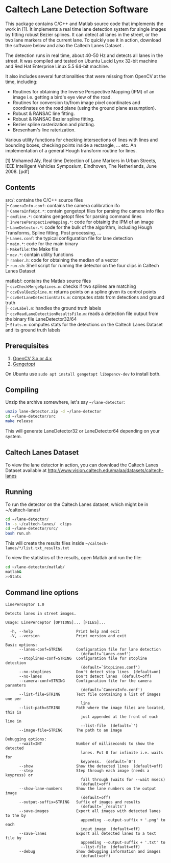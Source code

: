 Caltech Lane Detection Software
===============================

This package contains C/C++ and Matlab source code that implements the work in
[1]. It implements a real time lane detection system for single images by
fitting robust Bezier splines. It can detect all lanes in the street, or the
two lane markers of the current lane. To quickly see it in action, download the
software below and also the Caltech Lanes Dataset .

The detection runs in real time, about 40-50 Hz and detects all lanes in the
street. It was compiled and tested on Ubuntu Lucid Lynx 32-bit machine and Red
Hat Enterprise Linux 5.5 64-bit machine.

It also includes several functionalities that were missing from OpenCV at the
time, including:

* Routines for obtaining the Inverse Perspective Mapping (IPM) of an image i.e.
  getting a bird's eye view of the road.
* Routines for conversion to/from image pixel coordinates and coordinates on
  the road plane (using the ground plane assumption).
* Robust & RANSAC line fitting.
* Robust & RANSAC Bezier spline fitting.
* Bezier spline rasterization and plotting.
* Bresenham's line raterization.

Various utility functions for checking intersections of lines with lines and
bounding boxes, checking points inside a rectangle, ... etc. An implementation
of a general Hough transform routine for lines.

[1] Mohamed Aly, Real time Detection of Lane Markers in Urban Streets, IEEE
Intelligent Vehicles Symposium, Eindhoven, The Netherlands, June 2008. [pdf]


## Contents

src/: contains the C/C++ source files  
|- `CameraInfo.conf`: contains the camera calibration ifo  
|- `CameraInfoOpt.*`: contain gengetopt files for parsing the camera info files  
|- `cmdline.*`: contains gengetopt files for parsing command lines  
|- `InversePerspectiveMapping.*`: code for obtainig the IPM of an image  
|- `LaneDetector.*`: code for the bulk of the algorithm, including Hough
   Transforms, Spline fitting, Post processing, ...  
|- `Lanes.conf`: the typical configuration file for lane detection  
|- `main.*`: code for the main binary  
|- `Makefile`: the Make file  
|- `mcv.*`: contain utility functions  
|- `ranker.h`: code for obtaining the median of a vector  
|- `run.sh`: Shell script for running the detector on the four clips in
    Caltech Lanes Dataset

matlab/: contains the Matlab source files  
|- `ccvCheckMergeSplines.m`: checks if two splines are matching  
|- `ccvEvalBezSpline.m`: returns points on a spline given its control points  
|- `ccvGetLaneDetectionStats.m`: computes stats from detections and ground truth  
|- `ccvLabel.m`: handles the ground truth labels  
|- `ccvReadLaneDetectionResultsFile.m`: reads a detection file output from the
   binary file LaneDetector32/64  
|- `Stats.m`: computes stats for the detections on the Caltech Lanes Dataset and
   its ground truth labels

## Prerequisites

1. [OpenCV 3.x or 4.x](https://opencv.org/)
2. [Gengetopt](http://www.gnu.org/software/gengetopt/)

On Ubuntu use `sudo apt install gengetopt libopencv-dev` to install both.

## Compiling

Unzip the archive somewhere, let's say `~/lane-detector`:

```bash
unzip lane-detector.zip -d ~/lane-detector
cd ~/lane-detector/src
make release
```

This will generate LaneDetector32 or LaneDetector64 depending on your system.

## Caltech Lanes Dataset

To view the lane detector in action, you can download the Caltech Lanes Dataset
available at http://www.vision.caltech.edu/malaa/datasets/caltech-lanes

## Running

To run the detector on the Caltech Lanes dataset, which might be in
~/caltech-lanes/

```bash
cd ~/lane-detector/
ln -s ~/caltech-lanes/  clips
cd ~/lane-detector/src/
bash run.sh
```

This will create the results files inside
`~/caltech-lanes/*/list.txt_results.txt`

To view the statistics of the results, open Matlab and run the file:

```bash
cd ~/lane-detector/matlab/
matlab&
>>Stats
```

## Command line options

```text
LinePerceptor 1.0

Detects lanes in street images.

Usage: LinePerceptor [OPTIONS]... [FILES]...

  -h, --help                   Print help and exit
  -V, --version                Print version and exit

Basic options:
      --lanes-conf=STRING      Configuration file for lane detection
                                 (default=`Lanes.conf')
      --stoplines-conf=STRING  Configuration file for stopline detection
                                 (default=`StopLines.conf')
      --no-stoplines           Don't detect stop lines  (default=on)
      --no-lanes               Don't detect lanes  (default=off)
      --camera-conf=STRING     Configuration file for the camera paramters
                                 (default=`CameraInfo.conf')
      --list-file=STRING       Text file containing a list of images one per
                                 line
      --list-path=STRING       Path where the image files are located, this is
                                 just appended at the front of each line in
                                 --list-file  (default=`')
      --image-file=STRING      The path to an image

Debugging options:
      --wait=INT               Number of milliseconds to show the detected
                                 lanes. Put 0 for infinite i.e. waits for
                                 keypress.  (default=`0')
      --show                   Show the detected lines  (default=off)
      --step                   Step through each image (needs a keypress) or
                                 fall through (waits for --wait msecs)
                                 (default=off)
      --show-lane-numbers      Show the lane numbers on the output image
                                 (default=off)
      --output-suffix=STRING   Suffix of images and results
                                 (default=`_results')
      --save-images            Export all images with detected lanes to the by
                                 appending --output-suffix + '.png' to each
                                 input image  (default=off)
      --save-lanes             Export all detected lanes to a text file by
                                 appending --output-suffix + '.txt' to
                                 --list-file  (default=off)
      --debug                  Show debugging information and images
                                 (default=off)
```
